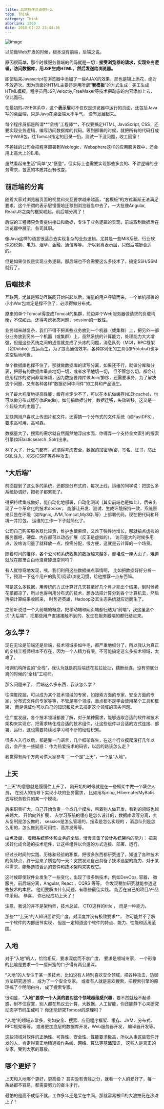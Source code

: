 ```yaml
---
title: 后端程序员该做什么
tags: Think
category: Think
abbrlink: 1360
date: 2018-01-22 23:44:36
---
```

![image](http://ovi3ob9p4.bkt.clouddn.com/TIETU/CT0095.jpg)

以前做Web开发的时候，根本没有前端，后端之说。

<!--more-->

原因很简单，那个时候服务器端的代码就是一切：**接受浏览器的请求，实现业务逻辑，访问数据库，用JSP生成HTML，然后发送给浏览器。**

即使后来Javascript在浏览器中添加了一些AJAX的效果，那也是锦上添花，绝对不敢造次。因为页面的HTML主要还是用所谓“**套模板**”的方式生成：美工生成HTML模板，程序员用JSP,Veloctiy,FreeMaker等技术把动态的内容添加上去，仅此而已。

在最初的J2EE体系中，这个**表示层**可不仅仅是浏览器中运行的页面，还包括Java写的桌面端，只是Java在桌面端太不争气， 没有发展起来。

每个程序员都是所谓**“全栈”工程师**，不仅要搞定HTML, JavaScript, CSS，还要实现业务逻辑，编写访问数据库的代码。等到部署的时候，就把所有的代码打成一个WAR包，往Tomcat指定的目录一扔，测试一下没问题，收工回家！

不差钱的公司会把程序部署到Weblogic，Websphere这样的应用服务器中，还会用上高大上的EJB。

虽然看起来生活“简单”又“惬意”，但实际上也需要实现那些多变的、不讲逻辑的业务需求，苦逼的本质并没有改变。

## 前后端的分离

随着大家对浏览器页面的视觉和交互要求越来越高，“套模板”的方式渐渐无法满足要求，这个所谓的表示层慢慢地迁移到浏览器当中去了，一大批像Angular, ReactJS之类的框架崛起，前后端分离了！

后端的工程师只负责提供接口和数据，专注于业务逻辑的实现，前端取到数据后在浏览器中展示，各司其职。

像Java这样的语言很适合去实现复杂的业务逻辑，尤其是一些MIS系统，行业软件如税务、电力、烟草、金融，通信等等。  所以剥离表示层，只做后端挺合适的。 

但是如果仅仅是实现业务逻辑，那后端也不会需要这么多技术了，搞定SSH/SSM就行了。 

## 后端技术

互联网，尤其是移动互联网开始兴起以后，海量的用户呼啸而来，一个单机部署的小小War包肯定是撑不住了，必须得做分布式。 

原来的单个Tomcat得变成Tomcat的集群，前边弄个Web服务器做请求的负载均衡，不仅如此，还得考虑状态问题，session的一致性。

业务越来越复杂，我们不得不把某些业务放到一个机器（或集群）上，把另外一部分业务放到另外一个机器（或集群）上，虽然系统的计算能力，处理能力大大增强，但是这些系统之间的通信就变成了头疼的问题，消息队列（MQ)，RPC框架（如Dubbo）应运而生，为了提高通信效率，各种序列化的工具(如Protobuf)也争先空后地问世。

单个数据库也撑不住了，那就做数据库的读写分离，如果还不行，就做分库和分表，把原有的数据库垂直地切一切，或者水平地切一切， 但不管怎么切，都会让应用程序的访问非常麻烦，因为数据要跨库做Join/排序，还需要事务，为了解决这个问题，又有各种各样“数据访问中间件”的工具和产品诞生。

为了最大程度地提高性能，缓存肯定少不了，可以在本机做缓存(如Ehcache)，也可以做分布式缓存(如Redis)，如何搞数据分片，数据迁移，失效转移，这又是一个超级大的主题了。

互联网用户喜欢上传图片和文件，还得搞一个分布式的文件系统（如FastDFS），要求高可用，高可靠。

数据量大了，搜索的需求就自然而然地浮出水面，你得弄一个支持全文索引的搜索引擎(如Elasticsearch ,Solr)出来。

林子大了，什么鸟都有，必须得考虑安全，数据的加密/解密，签名、证书，防止SQL注入，XSS/CSRF等各种攻击。

## “大后端”

前面提到了这么多的系统，还都是分布式的，每次上线，运维的同学说：把这么多系统协调好，把老子都累死了。

得把持续集成做好，能自动化地部署，自动化测试（其实前端也是如此），后来出现了一个革命化的技术docker， 能够让开发、测试、生成环境保持一致，系统原来只是在环境（如Ngnix, JVM,Tomcat,MySQL等）上部署代码，现在把代码和环境一并打包， 运维的工作一下子就简化了。

公司自己购买服务器比较贵，维护也很麻烦，又难于弹性地增长，那就搞点虚拟的服务器吧，硬盘、内存都可以动态扩展（反正是虚拟的）， 访问量大的时候多用点，没啥访问量了就释放一点，按需分配，很方便，这就是云计算的一个场景。

随着时间的推移，各个公司和系统收集的数据越来越多，都堆成一座大山了，难道就放在那里白白地浪费硬盘空间吗？

有人就惊奇地发现，咦，我们利用这些数据搞点事情啊， 比如把数据好好分析一下，预测一下这个用户的购买/阅读/浏览习惯，给他推荐一点东西嘛。

可是这么多数据，用传统的方式计算好几天甚至好几个月才能出个结果，到时候黄花菜都凉了，所以也得利用分布式的技术，想办法把计算分到各个计算机去，然后再把计算结果收回来， 时势造英雄，Hadoop及其生态系统就应运而生了。

之前听说过一个大前端的概念，把移动端和网页端都归结为“前端”，我这里造个词“大后端”，把那些用户直接接触不到的、发生在服务器端的都归结进来。

## 怎么学？

现在无论是前端还是后端，技术领域多如牛毛，都严重地细分了，所以我认为真正的全栈工程师根本不存在，因为一个人精力有限，不可能搞定这么多技术领域，太难了。

培训机构所说的“全栈”，我认为就是前后端还在拉拉扯扯，藕断丝连，没有彻底分离的时候的“全栈”工程师。

那么问题来了， 后端这么多东西，我该怎么学？

往深度挖掘，可以成为某个技术领域的专家，如搜索方面的专家、安全方面的专家，分布式文件的专家等等，不管是哪个领域，重点都不是学会使用某个工具和框架， 而是保证你可以自己的知识和技术去搞定这个领域的顶尖问题。

往广度发展，各个技术领域都要了解，对于某种需求，能够选取合适的软件和技术架构来实现它，把需求转化成合适的技术组件，让这些组件以合适的方式连接、部署、运行，这也需要持续地学习和不断的经验积累。

很多人入行以后，都是靠一门语言，几个框架谋生，在这个行业摸爬滚打几年以后，会产生一些疑惑： 作为热爱技术的码农，以后的路该怎么走？   

我觉得有两个方向可供大家参考：  一个是“上天”，一个是“入地”。

## 上天

“上天”的意思就是慢慢往上升了， 刚开始的时候就是在一些框架中做一个填空人员， 在别人的指导下实现小块的业务需求， 比如用Spring, Hibernate/MyBatis 去写税务软件的某一个模块。  

后来职责扩大，自己开始负责一个或几个模块，带着别人做开发，看到的领域也越来越大， 开始向外扩展， 去学习系统的缓存是怎么设计的，数据库读写分离，主从复制是怎么做的， session是怎么管理的，搜索是怎么实现的 ，消息队列是怎么用的，怎么做到高可用性、高并发等等。  

由点及面， 着眼系统整体和业务的全局，慢慢具备了设计系统架构的能力： 把需求转化成合适的技术组件，让这些组件以合适的方式连接、部署、运行。

经过长时间的实践、历练和经验的积累，把很多东西都研究透了，知道了各种技术的优缺点，终于迎来了质变的一天：突然发现自己具备了技术选型的能力，对于某种需求，能够选取合适的软件和技术架构来实现它。 

这时候即使软件业发生了一些变化，出现了很多新技术，例如DevOps,  容器， 微服务，前后端分离，Angular, React ，CQRS 等等，  你发现稍加研究就能参透这些技术的本质， 他们要解决什么问题，有哪些最佳实践， 能否在自己的项目/产品中采用。 恭喜， 你已经成功上天了！

注意，我说的并不是架构师，技术总监， CTO这样的title ， 而是一种能力。 

那些**“上天”的人知识面讲究广度，对深度并没有极致要求**， 你可能并不了解一个软件的内部细节实现， 但是一定知道这个软件的特点、能力、性能和适用范围。 

## 入地

对于“入地”的人，恰恰相反，要求深度而不求广度， 要求是领域专家， 一个形象的比喻是要求一个一厘米宽的口子得有两公里深。

“入地”的人专注于某一类技术，比如说有人特别喜欢安全领域，把各种攻击、防御方法研究透彻 ， 成为了一个安全专家。  或者有人就是喜欢搜索，把搜索引擎的原理搞了个明明白白， 成了搜索专家。 

很明显，**“入地”要求一个人真的要对这个领域超级感兴趣**，要不然就经不起诱惑，耐不住寂寞，别人都在热议云计算，大数据，人工智能，你还能静下心来研究动态字节码生成吗？ 你还能研究Tomcat的原理吗？ 

“入地”的领域非常多，例如安全、搜索、应用程序框架、缓存、JVM、分布式、RPC框架等等。  或者更加底层的数据库开发，Web服务器开发， 编译器开发等。

这些领域对软件的正确性、可靠性、安全性、性能要求极高，所以从事这些软件开发的人，肯定得真正地精通操作系统、网络、算法等基础知识， 这些人是真正的专家，受到大家的尊敬。 

## 哪个更好？

上天和入地哪个更好，更高级？  其实没有贵贱之分，就看一个人的爱好了，每一条路都不容易，都需要努力的奋斗才行。 

最怕的是高不成低不就，工作多年还是呆在中间，那就容易被IT的大浪拍死在沙滩上了！  
